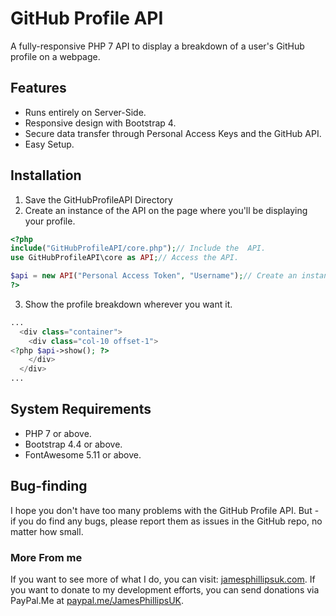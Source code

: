 # GitHub Profile API

A fully-responsive PHP 7 API to display a breakdown of a user's GitHub profile on a webpage.

## Features

- Runs entirely on Server-Side.
- Responsive design with Bootstrap 4.
- Secure data transfer through Personal Access Keys and the GitHub API.
- Easy Setup.

## Installation

1. Save the GitHubProfileAPI Directory
2. Create an instance of the API on the page where you'll be displaying your profile.

```PHP
<?php
include("GitHubProfileAPI/core.php");// Include the  API.
use GitHubProfileAPI\core as API;// Access the API.

$api = new API("Personal Access Token", "Username");// Create an instance of the Statistics.
?>
```

3. Show the profile breakdown wherever you want it.

```PHP
...
  <div class="container">
    <div class="col-10 offset-1">
<?php $api->show(); ?>
    </div>
  </div>
...
```

## System Requirements

- PHP 7 or above.
- Bootstrap 4.4 or above.
- FontAwesome 5.11 or above.

## Bug-finding

I hope you don't have too many problems with the GitHub Profile API.  But - if you do find any bugs, please report them as issues in the GitHub repo, no matter how small.

### More From me

If you want to see more of what I do, you can visit: [jamesphillipsuk.com](https://jamesphillipsuk.com "My Website!").
If you want to donate to my development efforts, you can send donations via PayPal.Me at [paypal.me/JamesPhillipsUK](https://paypal.me/JamesPhillipsUK "My PayPal.Me").
